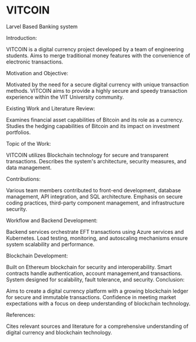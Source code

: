 # VITCOIN

Larvel Based Banking system

Introduction:

VITCOIN is a digital currency project developed by a team of engineering students.
Aims to merge traditional money features with the convenience of electronic transactions.

Motivation and Objective:

Motivated by the need for a secure digital currency with unique transaction methods.
VITCOIN aims to provide a highly secure and speedy transaction experience within the VIT University community.

Existing Work and Literature Review:

Examines financial asset capabilities of Bitcoin and its role as a currency.
Studies the hedging capabilities of Bitcoin and its impact on investment portfolios.

Topic of the Work:

VITCOIN utilizes Blockchain technology for secure and transparent transactions.
Describes the system's architecture, security measures, and data management.

Contributions:

Various team members contributed to front-end development, database management, API integration, and SQL architecture.
Emphasis on secure coding practices, third-party component management, and infrastructure security.

Workflow and Backend Development:

Backend services orchestrate EFT transactions using Azure services and Kubernetes.
Load testing, monitoring, and autoscaling mechanisms ensure system scalability and performance.

Blockchain Development:

Built on Ethereum blockchain for security and interoperability.
Smart contracts handle authentication, account management,and transactions.
System designed for scalability, fault tolerance, and security.
Conclusion:

Aims to create a digital currency platform with a growing blockchain ledger for secure and immutable transactions.
Confidence in meeting market expectations with a focus on deep understanding of blockchain technology.

References:

Cites relevant sources and literature for a comprehensive understanding of digital currency and blockchain technology.
